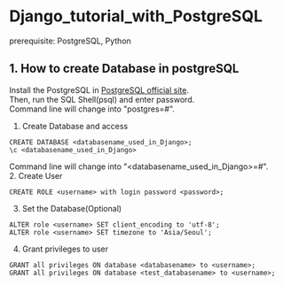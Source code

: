 # Django_tutorial_with_PostgreSQL
prerequisite: PostgreSQL, Python
## 1. How to create Database in postgreSQL
Install the PostgreSQL in [PostgreSQL official site](https://www.postgresql.org/).   
Then, run the SQL Shell(psql) and enter password.   
Command line will change into "postgres=#".    
1. Create Database and access

```
CREATE DATABASE <databasename_used_in_Django>;
\c <databasename_used_in_Django>
```
Command line will change into "<databasename_used_in_Django>=#".    
2. Create User
```
CREATE ROLE <username> with login password <password>;
```
3. Set the Database(Optional)
```
ALTER role <username> SET client_encoding to 'utf-8';   
ALTER role <username> SET timezone to 'Asia/Seoul';   
```
4. Grant privileges to user   
```
GRANT all privileges ON database <databasename> to <username>;
GRANT all privileges ON database <test_databasename> to <username>;
```
